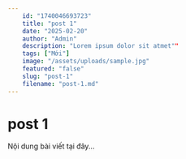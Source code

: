 ```yaml
---
    id: "1740046693723"
    title: "post 1"
    date: "2025-02-20"
    author: "Admin"
    description: "Lorem ipsum dolor sit atmet""
    tags: ["Mới"]
    image: "/assets/uploads/sample.jpg"
    featured: "false"
    slug: "post-1"
    filename: "post-1.md"
---
```

# post 1

Nội dung bài viết tại đây...